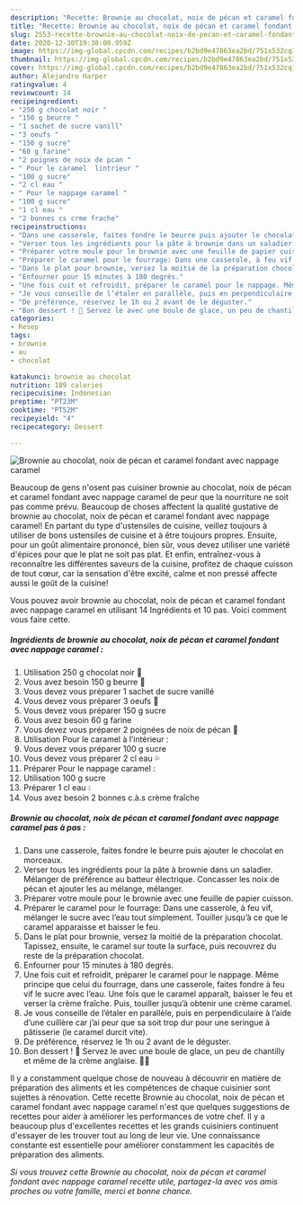 ```yaml
---
description: "Recette: Brownie au chocolat, noix de pécan et caramel fondant avec nappage caramel"
title: "Recette: Brownie au chocolat, noix de pécan et caramel fondant avec nappage caramel"
slug: 2553-recette-brownie-au-chocolat-noix-de-pecan-et-caramel-fondant-avec-nappage-caramel
date: 2020-12-30T19:38:00.959Z
image: https://img-global.cpcdn.com/recipes/b2bd9e47863ea2bd/751x532cq70/brownie-au-chocolat-noix-de-pecan-et-caramel-fondant-avec-nappage-caramel-photo-principale-de-la-recette.jpg
thumbnail: https://img-global.cpcdn.com/recipes/b2bd9e47863ea2bd/751x532cq70/brownie-au-chocolat-noix-de-pecan-et-caramel-fondant-avec-nappage-caramel-photo-principale-de-la-recette.jpg
cover: https://img-global.cpcdn.com/recipes/b2bd9e47863ea2bd/751x532cq70/brownie-au-chocolat-noix-de-pecan-et-caramel-fondant-avec-nappage-caramel-photo-principale-de-la-recette.jpg
author: Alejandro Harper
ratingvalue: 4
reviewcount: 14
recipeingredient:
- "250 g chocolat noir "
- "150 g beurre "
- "1 sachet de sucre vanill"
- "3 oeufs "
- "150 g sucre"
- "60 g farine"
- "2 poignes de noix de pcan "
- " Pour le caramel  lintrieur "
- "100 g sucre"
- "2 cl eau "
- " Pour le nappage caramel "
- "100 g sucre"
- "1 cl eau "
- "2 bonnes cs crme frache"
recipeinstructions:
- "Dans une casserole, faites fondre le beurre puis ajouter le chocolat en morceaux."
- "Verser tous les ingrédients pour la pâte à brownie dans un saladier. Mélanger de préférence au batteur électrique. Concasser les noix de pécan et ajouter les au mélange, mélanger."
- "Préparer votre moule pour le brownie avec une feuille de papier cuisson."
- "Préparer le caramel pour le fourrage: Dans une casserole, à feu vif, mélanger le sucre avec l’eau tout simplement. Touiller jusqu’à ce que le caramel apparaisse et baisser le feu."
- "Dans le plat pour brownie, versez la moitié de la préparation chocolat. Tapissez, ensuite, le caramel sur toute la surface, puis recouvrez du reste de la préparation chocolat."
- "Enfourner pour 15 minutes à 180 degrés."
- "Une fois cuit et refroidit, préparer le caramel pour le nappage. Même principe que celui du fourrage, dans une casserole, faites fondre à feu vif le sucre avec l’eau. Une fois que le caramel apparaît, baisser le feu et verser la crème fraîche. Puis, touiller jusqu’à obtenir une crème caramel."
- "Je vous conseille de l’étaler en parallèle, puis en perpendiculaire à l’aide d’une cuillère car j’ai peur que sa soit trop dur pour une seringue à pâtisserie (le caramel durcit vite)."
- "De préférence, réservez le 1h ou 2 avant de le déguster."
- "Bon dessert ! 🤤 Servez le avec une boule de glace, un peu de chantilly et même de la crème anglaise. 🍧🍨"
categories:
- Resep
tags:
- brownie
- au
- chocolat

katakunci: brownie au chocolat 
nutrition: 189 calories
recipecuisine: Indonesian
preptime: "PT23M"
cooktime: "PT52M"
recipeyield: "4"
recipecategory: Dessert

---
```



![Brownie au chocolat, noix de pécan et caramel fondant avec nappage caramel](https://img-global.cpcdn.com/recipes/b2bd9e47863ea2bd/751x532cq70/brownie-au-chocolat-noix-de-pecan-et-caramel-fondant-avec-nappage-caramel-photo-principale-de-la-recette.jpg)

Beaucoup de gens n'osent pas cuisiner brownie au chocolat, noix de pécan et caramel fondant avec nappage caramel de peur que la nourriture ne soit pas comme prévu. Beaucoup de choses affectent la qualité gustative de brownie au chocolat, noix de pécan et caramel fondant avec nappage caramel! En partant du type d'ustensiles de cuisine, veillez toujours à utiliser de bons ustensiles de cuisine et à être toujours propres. Ensuite, pour un goût alimentaire prononcé, bien sûr, vous devez utiliser une variété d'épices pour que le plat ne soit pas plat. Et enfin, entraînez-vous à reconnaître les différentes saveurs de la cuisine, profitez de chaque cuisson de tout cœur, car la sensation d'être excité, calme et non pressé affecte aussi le goût de la cuisine!

<!--inarticleads1-->

Vous pouvez avoir brownie au chocolat, noix de pécan et caramel fondant avec nappage caramel en utilisant 14 Ingrédients et 10 pas. Voici comment vous faire cette.

##### Ingrédients de brownie au chocolat, noix de pécan et caramel fondant avec nappage caramel :

1. Utilisation 250 g chocolat noir 🍫
1. Vous avez besoin 150 g beurre 🧈
1. Vous devez vous préparer 1 sachet de sucre vanillé
1. Vous devez vous préparer 3 oeufs 🥚
1. Vous devez vous préparer 150 g sucre
1. Vous avez besoin 60 g farine
1. Vous devez vous préparer 2 poignées de noix de pécan 🥜
1. Utilisation  Pour le caramel à l’intérieur :
1. Vous devez vous préparer 100 g sucre
1. Vous devez vous préparer 2 cl eau 💦
1. Préparer  Pour le nappage caramel :
1. Utilisation 100 g sucre
1. Préparer 1 cl eau 💧
1. Vous avez besoin 2 bonnes c.à.s crème fraîche




<!--inarticleads2-->

##### Brownie au chocolat, noix de pécan et caramel fondant avec nappage caramel pas à pas :

1. Dans une casserole, faites fondre le beurre puis ajouter le chocolat en morceaux.
1. Verser tous les ingrédients pour la pâte à brownie dans un saladier. Mélanger de préférence au batteur électrique. Concasser les noix de pécan et ajouter les au mélange, mélanger.
1. Préparer votre moule pour le brownie avec une feuille de papier cuisson.
1. Préparer le caramel pour le fourrage: Dans une casserole, à feu vif, mélanger le sucre avec l’eau tout simplement. Touiller jusqu’à ce que le caramel apparaisse et baisser le feu.
1. Dans le plat pour brownie, versez la moitié de la préparation chocolat. Tapissez, ensuite, le caramel sur toute la surface, puis recouvrez du reste de la préparation chocolat.
1. Enfourner pour 15 minutes à 180 degrés.
1. Une fois cuit et refroidit, préparer le caramel pour le nappage. Même principe que celui du fourrage, dans une casserole, faites fondre à feu vif le sucre avec l’eau. Une fois que le caramel apparaît, baisser le feu et verser la crème fraîche. Puis, touiller jusqu’à obtenir une crème caramel.
1. Je vous conseille de l’étaler en parallèle, puis en perpendiculaire à l’aide d’une cuillère car j’ai peur que sa soit trop dur pour une seringue à pâtisserie (le caramel durcit vite).
1. De préférence, réservez le 1h ou 2 avant de le déguster.
1. Bon dessert ! 🤤 Servez le avec une boule de glace, un peu de chantilly et même de la crème anglaise. 🍧🍨




<!--inarticleads1-->

<p>
Il y a constamment quelque chose de nouveau à découvrir en matière de préparation des aliments et les compétences de chaque cuisinier sont sujettes à rénovation. Cette recette Brownie au chocolat, noix de pécan et caramel fondant avec nappage caramel n'est que quelques suggestions de recettes pour aider à améliorer les performances de votre chef. Il y a beaucoup plus d'excellentes recettes et les grands cuisiniers continuent d'essayer de les trouver tout au long de leur vie. Une connaissance constante est essentielle pour améliorer constamment les capacités de préparation des aliments.
</p>

<p>
<i>Si vous trouvez cette Brownie au chocolat, noix de pécan et caramel fondant avec nappage caramel recette utile, partagez-la avec vos amis proches ou votre famille, merci et bonne chance.</i>
</p>

